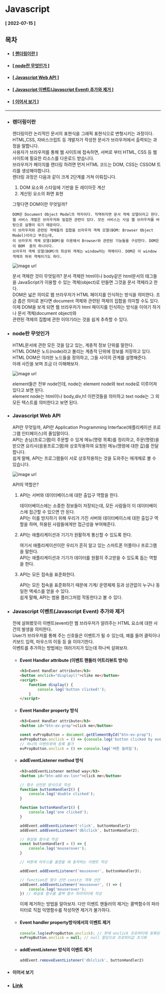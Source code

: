 # Javascript  
  
  #### [ 2022-07-15 ]  
    
## 목차  
  * #### [[ 렌더링이란 ]](#렌더링이란)
  * #### [[ node란 무엇인가 ]](#node란-무엇인가)
  * #### [[ Javascript Web API ]](#javascript-web-api)
  * #### [[ Javascript 이벤트(Javascript Event) 추가와 제거 ]](#javascript-이벤트javascript-event-추가와-제거)
  * #### [[ 이어서 보기 ]](#이어서-보기)
    
      
-----------------------------------------------------------------------------------------------------------------------------------------------------    
   
* ### 렌더링이란  

  렌더링이란 논리적인 문서의 표현식을 그래픽 표현식으로 변형시키는 과정이다.     
  HTML,CSS, 자바스크립트 등 개발자가 작성한 문서가 브라우저에서 출력되는 과정을 말합니다.  
  사용자가 브라우저를 통해 웹 사이트에 접속하면, 서버로 부터 HTML, CSS 등 웹 사이트에 필요한 리소스를 다운로드 받습니다.   
  브라우저가 페이지를 렌더링 하려면 먼저 HTML 코드는 DOM, CSS는 CSSOM 트리를 생성해야합니다.  
  렌더링 과정은 다음과 같이 크게 2단계를 거쳐 이뤄집니다.
  
  1) DOM 요소와 스타일에 기반을 둔 레이아웃 계산  
  2) 계산된 요소의 화면 표현  
    
  그렇다면 DOM이란 무엇일까?  
    
      DOM은 Document Object Model의 약자이다. 직역하자면 문서 객체 모델이라고 한다.  
      웹 서비스 개발은 브라우저와 밀접한 관련이 있다. 모든 서비스는 사실 웹 브라우저를 바탕으로 실행이 되기 때문이다.    
      이 브라우저와 관련된 객체들의 집합을 브라우저 객체 모델(BOM: Browser Object Model)이라고 부르는데,       
      이 브라우저 객체 모델(BOM)을 이용해서 Browser와 관련된 기능들을 구성한다. DOM은 이 BOM  중의 하나이다.   
      브라우저 객체 모델(BOM)의 최상위 객체는 window라는 객체이다. DOM은 이 window 객체의 하위 객체이기도 하다.  
        
  ![image url](https://github.com/12OneTwo12/TIL/blob/main/Javascript/1_5IGcw4wzFutYn82PePUNag.jpg?raw=true)  
    
  문서 객체란 것이 무엇일까? 문서 객체란 html이나 body같은 html문서의 태그들을 JavaScript가 이용할 수 있는 객체(object)로 만들면 그것을 문서 객체라고 한다.   
  DOM은 넓은 의미로 웹 브라우저가 HTML 페이지를 인식하는 방식을 의미한다. 조금 좁은 의미로 본다면 document 객체와 관련된 객체의 집합을 의미할 수도 있다.  
  이제 DOM을 보게 되면 웹 브라우저가 html 페이지를 인식하는 방식을 이야기 하거나 문서 객체(document object)와  
  관련된 객체의 집합에 관한 이야기라는 것을 쉽게 추측할 수 있다.  
    
* ### node란 무엇인가    
  
  HTML문서에 관한 모든 것을 담고 있는, 계층적 정보 단위를 말한다.  
  HTML DOM은 노드(node)라고 불리는 계층적 단위에 정보를 저장하고 있다.  
  HTML DOM은 이러한 노드들을 정의하고, 그들 사이의 관계를 설명해준다.  
  아래 사진을 보며 조금 더 이해해보자.  
     
  ![image url](https://github.com/12OneTwo12/TIL/blob/main/Javascript/%EB%8B%A4%EC%9A%B4%EB%A1%9C%EB%93%9C1515151515151551%20(2).png?raw=true)  
    
  element들은 전부 node인데, node는 element node와 text node로 이루어져있다고 보면 된다.  
  element node는 html이나 body,div,h1 이런것들을 의미하고 text node는 그 외 모든 텍스트를 의미한다고 보면 된다.  
    
* ### Javascript Web API

  API란 무엇일까, API란 Application Programming Interface(애플리케이션 프로그램 인터페이스)의 줄임말이다.  
  API는 손님(프로그램)이 주문할 수 있게 메뉴(명령 목록)를 정리하고, 주문(명령)을 받으면 요리사(응용프로그램)와 상호작용하여 요청된 메뉴(명령에 대한 값)를 전달합니다.  
  쉽게 말해, API는 프로그램들이 서로 상호작용하는 것을 도와주는 매개체로 볼 수 있습니다.  
    
  ![image url](https://github.com/12OneTwo12/TIL/blob/main/Javascript/API-%EC%89%BD%EA%B2%8C-%EC%95%8C%EC%95%84%EB%B3%B4%EA%B8%B0.png?raw=true)  
    
    API의 역할은?  
      
  1. API는 서버와 데이터베이스에 대한 출입구 역할을 한다.  

      데이터베이스에는 소중한 정보들이 저장되는데, 모든 사람들이 이 데이터베이스에 접근할 수 있으면 안 된다.   
      API는 이를 방지하기 위해 우리가 가진 서버와 데이터베이스에 대한 출입구 역할을 하며, 허용된 사람들에게만 접근성을 부여해준다.  
       
  2. API는 애플리케이션과 기기가 원활하게 통신할 수 있도록 한다.  

      여기서 애플리케이션이란 우리가 흔히 알고 있는 스마트폰 어플이나 프로그램을 말한다.   
      API는 애플리케이션과 기기가 데이터를 원활히 주고받을 수 있도록 돕는 역할을 한다.  
       
  3. API는 모든 접속을 표준화한다.  

      API는 모든 접속을 표준화하기 때문에 기계/ 운영체제 등과 상관없이 누구나 동일한 액세스를 얻을 수 있다.  
      쉽게 말해, API는 범용 플러그처럼 작동한다고 볼 수 있다.  
     
       
* ### Javascript 이벤트(Javascript Event) 추가와 제거  

  전에 살펴봤듯이 이벤트(event)란 웹 브라우저가 알려주는 HTML 요소에 대한 사건의 발생을 의미한다.  
  User가 브라우저를 통해 주는 신호들은 이벤트가 될 수 있는데, 예를 들어 클릭이나 키보드 입력, 마우스의 이동 등 을 이야기한다.  
  이벤트를 추가하는 방법에는 여러가지가 있는데 하나씩 살펴보자.  
    
   * #### Event Handler attribute (이벤트 핸들러 어트리뷰트 방식)  

      ```html
      <h3>Event Handler attribute</h3>
      <button onclick="display()">clike me</button>
      <script>
          function display() {
              console.log('button clicked!');
          }
      </script>
      ```  
        
   * #### Event Handler property 방식  

      ```html
      <h3>Event Handler attribute</h3>
      <button id="btn-ev-prop">click me</button>
      ```  
      ```javascript
      const evPropButton = document.getElementById("btn-ev-prop");
      evPropButton.onclick = () => {console.log('button clicked by event property');}
      // 하나의 이벤트밖에 등록 불가
      evPropButton.onclick = () => console.log('버튼 눌려짐');
      ```
        
   * #### addEventListener method 방식  

      ```html
      <h3>addEventListener method way</h3>
      <button id="btn-add-ev-lsnr">click me</button>
      ```
      ```javascript
      // 함수 선언문 방식으로 작성
      function buttonHandler2() {
          console.log('double clicked');
      }

      function buttonHandler1() {
          console.log('one clicked');
      }

      addEvent.addEventListener('click', buttonHandler1)
      addEvent.addEventListener('dblclick', buttonHandler2);

      // 화살표 함수로 작성
      const buttonHandler3 = () => {
          console.log('mouserover');
      }

      // 버튼에 마우스를 올렸을 때 동작하는 이벤트 작성

      addEvent.addEventListener('mouseover', buttonHandler3);

      // function은 함수 선언 const는 객체 선언
      addEvent.addEventListener('mouseover', () => { 
          console.log('mouserover');
      }) // 화살표 함수를 콜백 함수 파라미터에 작성
      ```  
        
      이제 제거하는 방법을 알아보자.  다만 이벤트 핸들러의 제거는 콜백함수의 파라미터로 직접 익명함수를 작성하면 제거가 불가하다.  
        
   * #### Event handler property방식에서의 이벤트 제거  

      ```javascript
      console.log(evPropButton.onclick); // 현재 onclick 프로퍼티에 등록된 이벤트
      evPropButton.onclick = null; // null 할당으로 프로퍼티값 초기화
      ```  
        
   * #### addEventListener 방식의 이벤트 제거  

      ```javascript
      addEvent.removeEventListener('dblclick', buttonHandler2)
      ```  
         
 * #### 이어서 보기  
 * ### [ Link ](https://github.com/12OneTwo12/TIL/blob/main/Javascript/readme5.md)  
